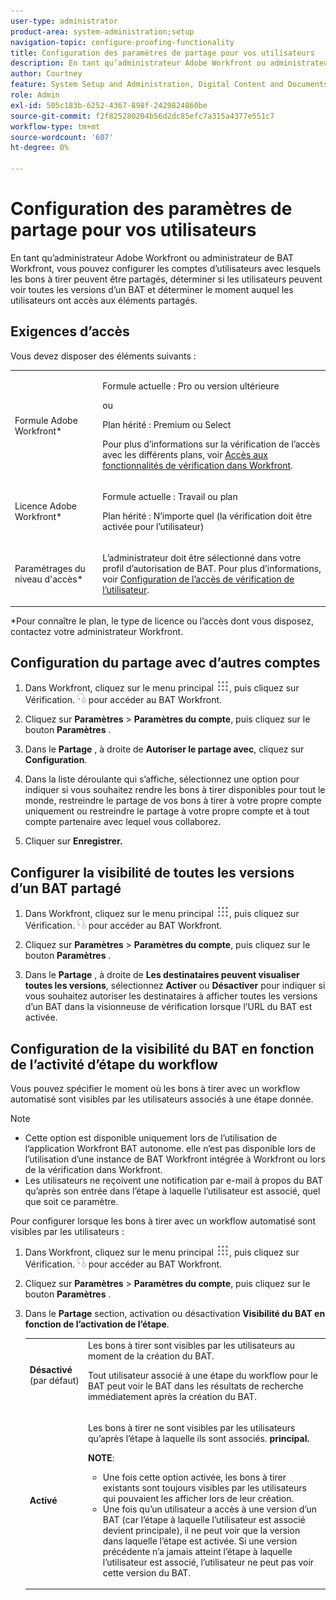 ```yaml
---
user-type: administrator
product-area: system-administration;setup
navigation-topic: configure-proofing-functionality
title: Configuration des paramètres de partage pour vos utilisateurs
description: En tant qu’administrateur Adobe Workfront ou administrateur de BAT Workfront, vous pouvez configurer les comptes d’utilisateurs avec lesquels les bons à tirer peuvent être partagés, déterminer si les utilisateurs peuvent voir toutes les versions d’un BAT et déterminer le moment auquel les utilisateurs ont accès aux éléments partagés.
author: Courtney
feature: System Setup and Administration, Digital Content and Documents
role: Admin
exl-id: 505c183b-6252-4367-898f-2429824860be
source-git-commit: f2f825280204b56d2dc85efc7a315a4377e551c7
workflow-type: tm+mt
source-wordcount: '607'
ht-degree: 0%

---
```


# Configuration des paramètres de partage pour vos utilisateurs

En tant qu’administrateur Adobe Workfront ou administrateur de BAT Workfront, vous pouvez configurer les comptes d’utilisateurs avec lesquels les bons à tirer peuvent être partagés, déterminer si les utilisateurs peuvent voir toutes les versions d’un BAT et déterminer le moment auquel les utilisateurs ont accès aux éléments partagés.

## Exigences d’accès

Vous devez disposer des éléments suivants :

<table style="table-layout:auto"> 
 <col> 
 <col> 
 <tbody> 
  <tr> 
   <td role="rowheader">Formule Adobe Workfront*</td> 
   <td> <p>Formule actuelle : Pro ou version ultérieure</p> <p>ou</p> <p>Plan hérité : Premium ou Select</p> <p>Pour plus d’informations sur la vérification de l’accès avec les différents plans, voir <a href="../../../administration-and-setup/manage-workfront/configure-proofing/access-to-proofing-functionality.md" class="MCXref xref">Accès aux fonctionnalités de vérification dans Workfront</a>.</p> </td> 
  </tr> 
  <tr> 
   <td role="rowheader">Licence Adobe Workfront*</td> 
   <td> <p>Formule actuelle : Travail ou plan</p> <p>Plan hérité : N’importe quel (la vérification doit être activée pour l’utilisateur)</p> </td> 
  </tr> 
  <tr> 
   <td role="rowheader">Paramétrages du niveau d'accès*</td> 
   <td> <p>L’administrateur doit être sélectionné dans votre profil d’autorisation de BAT. Pour plus d’informations, voir <a href="../../../administration-and-setup/manage-workfront/configure-proofing/configure-a-users-proofing-access.md" class="MCXref xref">Configuration de l’accès de vérification de l’utilisateur</a>.</p> </td> 
  </tr> 
 </tbody> 
</table>

&#42;Pour connaître le plan, le type de licence ou l’accès dont vous disposez, contactez votre administrateur Workfront.

## Configuration du partage avec d’autres comptes

1. Dans Workfront, cliquez sur le menu principal ![](assets/main-menu-icon.png), puis cliquez sur Vérification. ![](assets/proofing-in-main-menu.png) pour accéder au BAT Workfront.

1. Cliquez sur **Paramètres** > **Paramètres du compte**, puis cliquez sur le bouton **Paramètres** .

1. Dans le **Partage** , à droite de **Autoriser le partage avec**, cliquez sur **Configuration**.

1. Dans la liste déroulante qui s’affiche, sélectionnez une option pour indiquer si vous souhaitez rendre les bons à tirer disponibles pour tout le monde, restreindre le partage de vos bons à tirer à votre propre compte uniquement ou restreindre le partage à votre propre compte et à tout compte partenaire avec lequel vous collaborez.
1. Cliquer sur **Enregistrer.**

## Configurer la visibilité de toutes les versions d’un BAT partagé

1. Dans Workfront, cliquez sur le menu principal ![](assets/main-menu-icon.png), puis cliquez sur Vérification. ![](assets/proofing-in-main-menu.png) pour accéder au BAT Workfront.

1. Cliquez sur **Paramètres** > **Paramètres du compte**, puis cliquez sur le bouton **Paramètres** .

1. Dans le **Partage** , à droite de **Les destinataires peuvent visualiser toutes les versions**, sélectionnez **Activer** ou **Désactiver** pour indiquer si vous souhaitez autoriser les destinataires à afficher toutes les versions d’un BAT dans la visionneuse de vérification lorsque l’URL du BAT est activée.

## Configuration de la visibilité du BAT en fonction de l’activité d’étape du workflow

Vous pouvez spécifier le moment où les bons à tirer avec un workflow automatisé sont visibles par les utilisateurs associés à une étape donnée.

>[!NOTE]
>
>* Cette option est disponible uniquement lors de l’utilisation de l’application Workfront BAT autonome. elle n’est pas disponible lors de l’utilisation d’une instance de BAT Workfront intégrée à Workfront ou lors de la vérification dans Workfront.
>* Les utilisateurs ne reçoivent une notification par e-mail à propos du BAT qu’après son entrée dans l’étape à laquelle l’utilisateur est associé, quel que soit ce paramètre.
>


Pour configurer lorsque les bons à tirer avec un workflow automatisé sont visibles par les utilisateurs :

1. Dans Workfront, cliquez sur le menu principal ![](assets/main-menu-icon.png), puis cliquez sur Vérification. ![](assets/proofing-in-main-menu.png) pour accéder au BAT Workfront.

1. Cliquez sur **Paramètres** > **Paramètres du compte**, puis cliquez sur le bouton **Paramètres** .

1. Dans le **Partage** section, activation ou désactivation **Visibilité du BAT en fonction de l’activation de l’étape**.

   <table style="table-layout:auto"> 
    <col> 
    <col> 
    <tbody> 
     <tr> 
      <td role="rowheader"><strong>Désactivé</strong> (par défaut)</td> 
      <td>Les bons à tirer sont visibles par les utilisateurs au moment de la création du BAT.<br><p>Tout utilisateur associé à une étape du workflow pour le BAT peut voir le BAT dans les résultats de recherche immédiatement après la création du BAT.</p></td> 
     </tr> 
     <tr> 
      <td role="rowheader"><strong>Activé</strong> </td> 
      <td> <p>Les bons à tirer ne sont visibles par les utilisateurs qu’après l’étape à laquelle ils sont associés. <strong>principal.</strong></p> <p><b>NOTE</b>:   
        <ul> 
         <li><em style="font-style: normal;">Une fois cette option activée, les bons à tirer existants sont toujours visibles par les utilisateurs qui pouvaient les afficher lors de leur création.</em> </li> 
         <li>Une fois qu’un utilisateur a accès à une version d’un BAT (car l’étape à laquelle l’utilisateur est associé devient principale), il ne peut voir que la version dans laquelle l’étape est activée. Si une version précédente n’a jamais atteint l’étape à laquelle l’utilisateur est associé, l’utilisateur ne peut pas voir cette version du BAT.</li> 
        </ul> </p> </td> 
     </tr> 
    </tbody> 
   </table>
